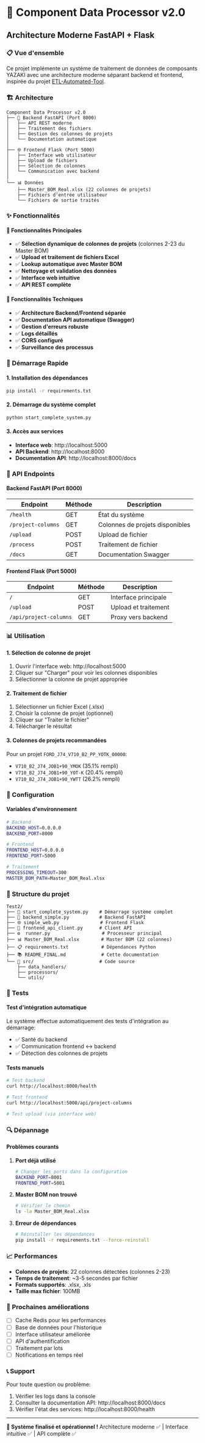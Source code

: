 # 🚀 Component Data Processor v2.0

## Architecture Moderne FastAPI + Flask

### 📋 Vue d'ensemble

Ce projet implémente un système de traitement de données de composants YAZAKI avec une architecture moderne séparant backend et frontend, inspirée du projet [ETL-Automated-Tool](https://github.com/Storbiic/ETL-Automated-Tool).

### 🏗️ Architecture

```
Component Data Processor v2.0
├── 🔧 Backend FastAPI (Port 8000)
│   ├── API REST moderne
│   ├── Traitement des fichiers
│   ├── Gestion des colonnes de projets
│   └── Documentation automatique
│
├── 🌐 Frontend Flask (Port 5000)
│   ├── Interface web utilisateur
│   ├── Upload de fichiers
│   ├── Sélection de colonnes
│   └── Communication avec backend
│
└── 📊 Données
    ├── Master_BOM_Real.xlsx (22 colonnes de projets)
    ├── Fichiers d'entrée utilisateur
    └── Fichiers de sortie traités
```

### ✨ Fonctionnalités

#### 🎯 Fonctionnalités Principales
- ✅ **Sélection dynamique de colonnes de projets** (colonnes 2-23 du Master BOM)
- ✅ **Upload et traitement de fichiers Excel**
- ✅ **Lookup automatique avec Master BOM**
- ✅ **Nettoyage et validation des données**
- ✅ **Interface web intuitive**
- ✅ **API REST complète**

#### 🔧 Fonctionnalités Techniques
- ✅ **Architecture Backend/Frontend séparée**
- ✅ **Documentation API automatique (Swagger)**
- ✅ **Gestion d'erreurs robuste**
- ✅ **Logs détaillés**
- ✅ **CORS configuré**
- ✅ **Surveillance des processus**

### 🚀 Démarrage Rapide

#### 1. Installation des dépendances
```bash
pip install -r requirements.txt
```

#### 2. Démarrage du système complet
```bash
python start_complete_system.py
```

#### 3. Accès aux services
- **Interface web**: http://localhost:5000
- **API Backend**: http://localhost:8000
- **Documentation API**: http://localhost:8000/docs

### 📡 API Endpoints

#### Backend FastAPI (Port 8000)

| Endpoint | Méthode | Description |
|----------|---------|-------------|
| `/health` | GET | État du système |
| `/project-columns` | GET | Colonnes de projets disponibles |
| `/upload` | POST | Upload de fichier |
| `/process` | POST | Traitement de fichier |
| `/docs` | GET | Documentation Swagger |

#### Frontend Flask (Port 5000)

| Endpoint | Méthode | Description |
|----------|---------|-------------|
| `/` | GET | Interface principale |
| `/upload` | POST | Upload et traitement |
| `/api/project-columns` | GET | Proxy vers backend |

### 📊 Utilisation

#### 1. Sélection de colonne de projet
1. Ouvrir l'interface web: http://localhost:5000
2. Cliquer sur "Charger" pour voir les colonnes disponibles
3. Sélectionner la colonne de projet appropriée

#### 2. Traitement de fichier
1. Sélectionner un fichier Excel (.xlsx)
2. Choisir la colonne de projet (optionnel)
3. Cliquer sur "Traiter le fichier"
4. Télécharger le résultat

#### 3. Colonnes de projets recommandées
Pour un projet `FORD_J74_V710_B2_PP_YOTK_00000`:
- `V710_B2_J74_JOB1+90_YMOK` (35.1% rempli)
- `V710_B2_J74_JOB1+90_YOT-K` (20.4% rempli)
- `V710_B2_J74_JOB1+90_YWTT` (26.2% rempli)

### 🔧 Configuration

#### Variables d'environnement
```bash
# Backend
BACKEND_HOST=0.0.0.0
BACKEND_PORT=8000

# Frontend
FRONTEND_HOST=0.0.0.0
FRONTEND_PORT=5000

# Traitement
PROCESSING_TIMEOUT=300
MASTER_BOM_PATH=Master_BOM_Real.xlsx
```

### 📁 Structure du projet

```
Test2/
├── 🚀 start_complete_system.py    # Démarrage système complet
├── 🔧 backend_simple.py           # Backend FastAPI
├── 🌐 simple_web.py               # Frontend Flask
├── 📡 frontend_api_client.py      # Client API
├── ⚙️  runner.py                   # Processeur principal
├── 📊 Master_BOM_Real.xlsx        # Master BOM (22 colonnes)
├── 📋 requirements.txt            # Dépendances Python
├── 📚 README_FINAL.md             # Cette documentation
└── 📁 src/                        # Code source
    ├── data_handlers/
    ├── processors/
    └── utils/
```

### 🧪 Tests

#### Test d'intégration automatique
Le système effectue automatiquement des tests d'intégration au démarrage:
- ✅ Santé du backend
- ✅ Communication frontend ↔ backend
- ✅ Détection des colonnes de projets

#### Tests manuels
```bash
# Test backend
curl http://localhost:8000/health

# Test frontend
curl http://localhost:5000/api/project-columns

# Test upload (via interface web)
```

### 🔍 Dépannage

#### Problèmes courants

1. **Port déjà utilisé**
   ```bash
   # Changer les ports dans la configuration
   BACKEND_PORT=8001
   FRONTEND_PORT=5001
   ```

2. **Master BOM non trouvé**
   ```bash
   # Vérifier le chemin
   ls -la Master_BOM_Real.xlsx
   ```

3. **Erreur de dépendances**
   ```bash
   # Réinstaller les dépendances
   pip install -r requirements.txt --force-reinstall
   ```

### 📈 Performances

- **Colonnes de projets**: 22 colonnes détectées (colonnes 2-23)
- **Temps de traitement**: ~3-5 secondes par fichier
- **Formats supportés**: .xlsx, .xls
- **Taille max fichier**: 100MB

### 🎯 Prochaines améliorations

- [ ] Cache Redis pour les performances
- [ ] Base de données pour l'historique
- [ ] Interface utilisateur améliorée
- [ ] API d'authentification
- [ ] Traitement par lots
- [ ] Notifications en temps réel

### 📞 Support

Pour toute question ou problème:
1. Vérifier les logs dans la console
2. Consulter la documentation API: http://localhost:8000/docs
3. Vérifier l'état des services: http://localhost:8000/health

---

**🎉 Système finalisé et opérationnel !**
Architecture moderne ✅ | Interface intuitive ✅ | API complète ✅
